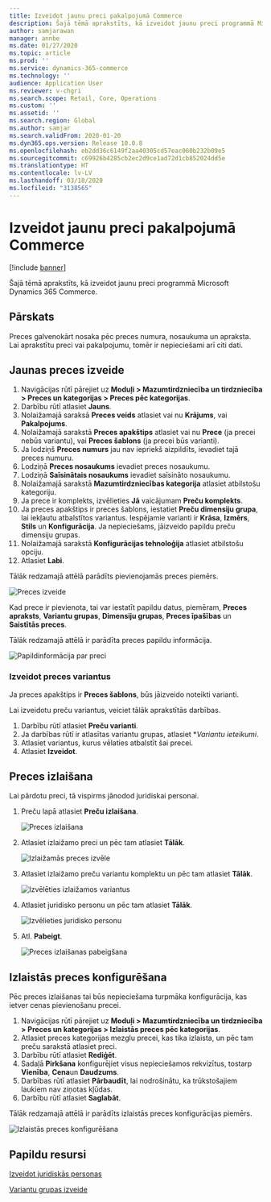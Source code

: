```yaml
---
title: Izveidot jaunu preci pakalpojumā Commerce
description: Šajā tēmā aprakstīts, kā izveidot jaunu preci programmā Microsoft Dynamics 365 Commerce.
author: samjarawan
manager: annbe
ms.date: 01/27/2020
ms.topic: article
ms.prod: ''
ms.service: dynamics-365-commerce
ms.technology: ''
audience: Application User
ms.reviewer: v-chgri
ms.search.scope: Retail, Core, Operations
ms.custom: ''
ms.assetid: ''
ms.search.region: Global
ms.author: samjar
ms.search.validFrom: 2020-01-20
ms.dyn365.ops.version: Release 10.0.8
ms.openlocfilehash: eb2dd36c6149f2aa40305cd57eac060b232b09e5
ms.sourcegitcommit: c69926b4285cb2ec2d9ce1ad72d1cb852024dd5e
ms.translationtype: HT
ms.contentlocale: lv-LV
ms.lasthandoff: 03/18/2020
ms.locfileid: "3138565"
---
```

# <a name="create-a-new-product-in-commerce"></a>Izveidot jaunu preci pakalpojumā Commerce


[!include [banner](includes/banner.md)]

Šajā tēmā aprakstīts, kā izveidot jaunu preci programmā Microsoft Dynamics 365 Commerce.

## <a name="overview"></a>Pārskats

Preces galvenokārt nosaka pēc preces numura, nosaukuma un apraksta. Lai aprakstītu preci vai pakalpojumu, tomēr ir nepieciešami arī citi dati.

## <a name="create-a-new-product"></a>Jaunas preces izveide

1. Navigācijas rūtī pārejiet uz **Moduļi \> Mazumtirdzniecība un tirdzniecība \> Preces un kategorijas \> Preces pēc kategorijas**.
1. Darbību rūtī atlasiet **Jauns**.
1. Nolaižamajā saraksā **Preces veids** atlasiet vai nu **Krājums**, vai **Pakalpojums**.
1. Nolaižamajā sarakstā **Preces apakštips** atlasiet vai nu **Prece** (ja precei nebūs variantu), vai **Preces šablons** (ja precei būs varianti).
1. Ja lodziņš **Preces numurs** jau nav iepriekš aizpildīts, ievadiet tajā preces numuru.
1. Lodziņā **Preces nosaukums** ievadiet preces nosaukumu.
1. Lodziņā **Saīsinātais nosaukums** ievadiet saīsināto nosaukumu.
1. Nolaižamajā sarakstā **Mazumtirdzniecības kategorija** atlasiet atbilstošu kategoriju.
1. Ja prece ir komplekts, izvēlieties **Jā** vaicājumam **Preču komplekts**.
1. Ja preces apakštips ir preces šablons, iestatiet **Preču dimensiju grupa**, lai iekļautu atbalstītos variantus. Iespējamie varianti ir **Krāsa**, **Izmērs**, **Stils** un **Konfigurācija**. Ja nepieciešams, jāizveido papildu preču dimensiju grupas.
1. Nolaižamajā sarakstā **Konfigurācijas tehnoloģija** atlasiet atbilstošu opciju.
1. Atlasiet **Labi**.

Tālāk redzamajā attēlā parādīts pievienojamās preces piemērs.

![Preces izveide](media/create-new-product.png)

Kad prece ir pievienota, tai var iestatīt papildu datus, piemēram, **Preces apraksts**, **Variantu grupas**, **Dimensiju grupas**, **Preces īpašības** un **Saistītās preces**.

Tālāk redzamajā attēlā ir parādīta preces papildu informācija.

![Papildinformācija par preci](media/create-new-product-2.png)

### <a name="create-product-variants"></a>Izveidot preces variantus

Ja preces apakštips ir **Preces šablons**, būs jāizveido noteikti varianti. 

Lai izveidotu preču variantus, veiciet tālāk aprakstītās darbības.

1. Darbību rūtī atlasiet **Preču varianti**.
1. Ja darbības rūtī ir atlasītas variantu grupas, atlasiet **Variantu ieteikumi*.
1. Atlasiet variantus, kurus vēlaties atbalstīt šai precei.
1. Atlasiet **Izveidot**.

## <a name="release-a-product"></a>Preces izlaišana

Lai pārdotu preci, tā vispirms jānodod juridiskai personai.

1. Preču lapā atlasiet **Preču izlaišana**.

    ![Preces izlaišana](media/create-new-product-3.png)

1. Atlasiet izlaižamo preci un pēc tam atlasiet **Tālāk**.

    ![Izlaižamās preces izvēle](media/create-new-product-4.png)

1. Atlasiet izlaižamo preču variantu komplektu un pēc tam atlasiet **Tālāk**.

    ![Izvēlēties izlaižamos variantus](media/create-new-product-5.png)

1. Atlasiet juridisko personu un pēc tam atlasiet **Tālāk**.

    ![Izvēlieties juridisko personu](media/create-new-product-6.png)

1. Atl. **Pabeigt**.

    ![Preces izlaišanas pabeigšana](media/create-new-product-7.png)

## <a name="configure-a-released-product"></a>Izlaistās preces konfigurēšana

Pēc preces izlaišanas tai būs nepieciešama turpmāka konfigurācija, kas ietver cenas pievienošanu precei.

1. Navigācijas rūtī pārejiet uz **Moduļi \> Mazumtirdzniecība un tirdzniecība \> Preces un kategorijas \> Izlaistās preces pēc kategorijas**.
1. Atlasiet preces kategorijas mezglu precei, kas tika izlaista, un pēc tam preču sarakstā atlasiet preci.
1. Darbību rūtī atlasiet **Rediģēt**.
1. Sadaļā **Pirkšana** konfigurējiet visus nepieciešamos rekvizītus, tostarp **Vienība**, **Cena**un **Daudzums**.
1. Darbības rūtī atlasiet **Pārbaudīt**, lai nodrošinātu, ka trūkstošajiem laukiem nav ziņotas kļūdas.
1. Darbību rūtī atlasiet **Saglabāt**.

Tālāk redzamajā attēlā ir parādīts izlaistās preces konfigurācijas piemērs.

![Izlaistās preces konfigurēšana](media/create-new-product-8.png)

## <a name="additional-resources"></a>Papildu resursi

[Izveidot juridiskās personas](channels-legal-entities.md)

[Variantu grupas izveide](create-variant-group.md) 
